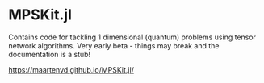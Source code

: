 # MPSKit.jl

Contains code for tackling 1 dimensional (quantum) problems using tensor network algorithms.
Very early beta - things may break and the documentation is a stub!

https://maartenvd.github.io/MPSKit.jl/
